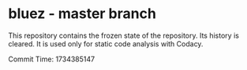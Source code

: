 # bluez - master branch

This repository contains the frozen state of the repository.
Its history is cleared. It is used only for static code
analysis with Codacy.

Commit Time: 1734385147